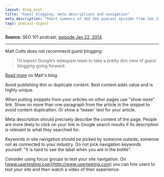 ```yaml
---
layout: blog_post
title: "Guest blogging, meta descriptions and navigation"
meta_description: "Short summary of SEO 101 podcast episode from Jan 22, 2014 about guest blogging, snippets to articles, keywords in site navigation and more."
tags: podcast-digest
---
```


**Source:** SEO 101 podcast, [episode Jan 22, 2014](http://www2.webmasterradio.fm/seo-101/2014/guest-blogging-stick-a-fork-in-it-expedia-paid-link-damage-google-slams-paid-ads).

---

Matt Cutts does not recommend guest blogging:

> I’d expect Google’s webspam team to take a pretty dim view of guest blogging going forward.

[Read more](http://www.mattcutts.com/blog/guest-blogging/) on Matt's blog.

Avoid publishing thin or duplicate content. Best content adds value and is highly unique.

When putting snippets from your articles on other pages use "show more" link. Show no more than one paragraph from the article in the snippet to avoid content duplication. Or show a 'teaser' text for your article.

Meta description should precisely describe the content of the page. People are more likely to click on your link in Google search results if its description is relevant to what they searched for.

Keywords in site navigation should be picked by someone outside, someone not as connected to your industry. Do not pick navigation keywords yourself. "It is hard to see the label when you are in the bottle".

Consider using focus groups to test your site navigation. On [www.usertesting.com](http://www.usertesting.com) you can hire users to test your site and then watch a video of their experience.
